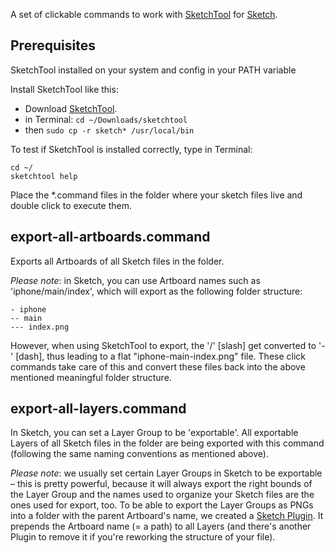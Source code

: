 A set of clickable commands to work with [SketchTool](http://bohemiancoding.com/sketch/tool/) for [Sketch](http://bohemiancoding.com/sketch/).

## Prerequisites
SketchTool installed on your system and config in your PATH variable

Install SketchTool like this:

- Download [SketchTool](http://bohemiancoding.com/sketch/tool/).
- in Terminal: `cd ~/Downloads/sketchtool`
- then `sudo cp -r sketch* /usr/local/bin`

To test if SketchTool is installed correctly, type in Terminal:
```
cd ~/
sketchtool help
```

Place the *.command files in the folder where your sketch files live and double click to execute them.

## export-all-artboards.command

Exports all Artboards of all Sketch files in the folder.

_Please note_: in Sketch, you can use Artboard names such as 'iphone/main/index', which will export as the following folder structure:

```
- iphone
-- main
--- index.png
```

However, when using SketchTool to export, the '/' [slash] get converted to '-' [dash], thus leading to a flat "iphone-main-index.png" file. These click commands take care of this and convert these files back into the above mentioned meaningful folder structure.

## export-all-layers.command

In Sketch, you can set a Layer Group to be 'exportable'. All exportable Layers of all Sketch files in the folder are being exported with this command (following the same naming conventions as mentioned above).

_Please note_: we usually set certain Layer Groups in Sketch to be exportable – this is pretty powerful, because it will always export the right bounds of the Layer Group and the names used to organize your Sketch files are the ones used for export, too. To be able to export the Layer Groups as PNGs into a folder with the parent Artboard's name, we created a [Sketch Plugin](https://github.com/preciousforever/sketch-artboard-name-to-layer-name). It prepends the Artboard name (= a path) to all Layers (and there's another Plugin to remove it if you're reworking the structure of your file).


